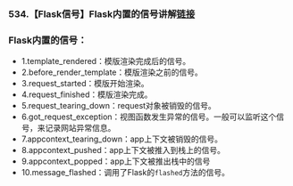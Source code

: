 ### 534.【Flask信号】Flask内置的信号讲解[链接](http://wangkaixiang.cn/python-flask/di-shi-yi-zhang-ff1a-flask-xin-hao-ji-zhi.html)

### Flask内置的信号：
* 1.template_rendered：模版渲染完成后的信号。
* 2.before_render_template：模版渲染之前的信号。
* 3.request_started：模版开始渲染。
* 4.request_finished：模版渲染完成。
* 5.request_tearing_down：request对象被销毁的信号。
* 6.got_request_exception：视图函数发生异常的信号。一般可以监听这个信号，来记录网站异常信息。
* 7.appcontext_tearing_down：app上下文被销毁的信号。
* 8.appcontext_pushed：app上下文被推入到栈上的信号。
* 9.appcontext_popped：app上下文被推出栈中的信号
* 10.message_flashed：调用了Flask的`flashed`方法的信号。